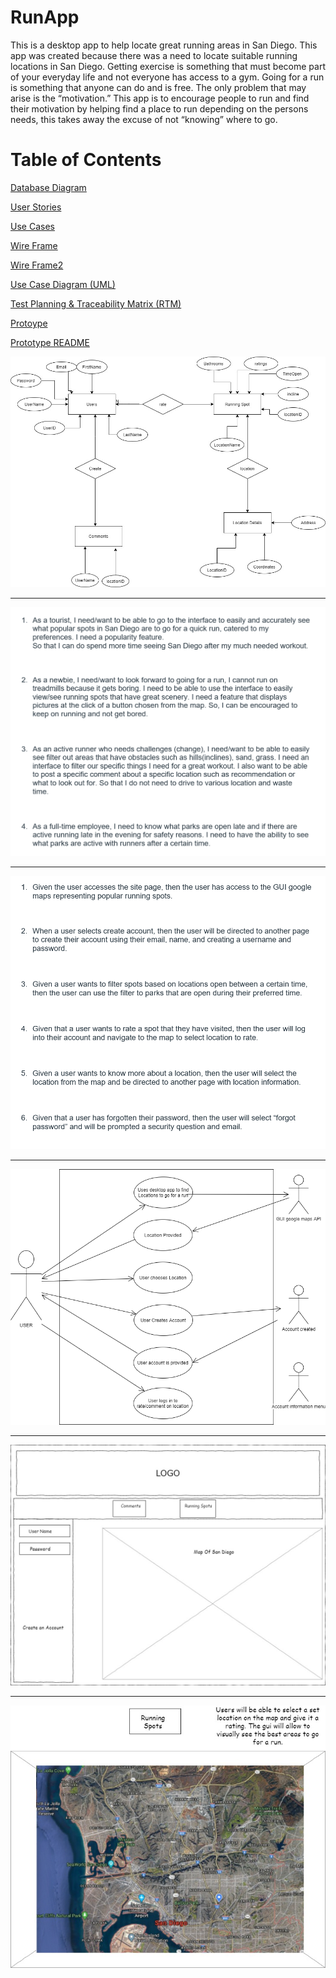 # RunApp
This is a desktop app to help locate great running areas in San Diego.
This app was created because there was a need to locate suitable running locations in San Diego. Getting exercise is something that must become part of your everyday life and not everyone has access to a gym. Going for a run is something that anyone can do and is free. The only problem that may arise is the “motivation.” This app is to encourage people to run and find their motivation by helping find a place to run depending on the persons needs, this takes away the excuse of not “knowing” where to go.

# Table of Contents


[Database Diagram](https://github.com/topher-chris/RunApp/blob/master/Database%20Diagram.jpg)

[User Stories](https://github.com/topher-chris/RunApp/blob/master/User%20Stories.PNG)

[Use Cases](https://github.com/topher-chris/RunApp/blob/master/Use%20Cases.PNG)

[Wire Frame](https://github.com/topher-chris/RunApp/blob/master/WireFrame%20Page-1.jpg)

[Wire Frame2](https://github.com/topher-chris/RunApp/blob/master/WireFram-Page-2.jpg)

[Use Case Diagram (UML)](https://github.com/topher-chris/RunApp/blob/master/Use-Case%20Diagram%20(UML).png)

[Test Planning & Traceability Matrix (RTM)](https://github.com/topher-chris/RunApp/blob/master/Test%20Planning%26RTM.pdf)

[Protoype](https://github.com/topher-chris/RunApp/blob/master/Prototype.html)

[Prototype README](https://github.com/topher-chris/RunApp/blob/master/Prototype%20README)




![alt text](https://github.com/topher-chris/RunApp/blob/master/Database%20Diagram.jpg)
___

![alt text](https://github.com/topher-chris/RunApp/blob/master/User%20Stories.PNG)
___
![alt text](https://github.com/topher-chris/RunApp/blob/master/Use%20Cases.PNG)
___

![alt text](https://github.com/topher-chris/RunApp/blob/master/Use-Case%20Diagram%20(UML).png)
___


![alt text](https://github.com/topher-chris/RunApp/blob/master/WireFrame%20Page-1.jpg)
___

![alt text](https://github.com/topher-chris/RunApp/blob/master/WireFram-Page-2.jpg)
